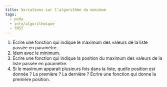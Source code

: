 ```yaml
---
title: Variations sur l’algorithme du maximum
tags:
  - peda
  - info/algorithmique
  - 1NSI
---
```


1. Écrire une fonction qui indique le maximum des valeurs de la liste passée en paramètre.
1. Idem avec le minimum.
1. Écrire une fonction qui indique la position du maximum des valeurs de la liste passée en paramètre.
1. Si le maximum apparait plusieurs fois dans la liste, quelle position est donnée ? La première ? La dernière ? Écrire une fonction qui donne la première position.